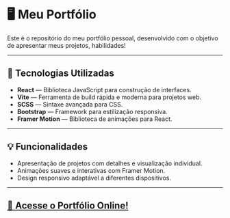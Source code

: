 # 🖥️ Meu Portfólio

Este é o repositório do meu portfólio pessoal, desenvolvido com o objetivo de apresentar meus projetos, habilidades!

---

## 🚀 Tecnologias Utilizadas

- **React** — Biblioteca JavaScript para construção de interfaces.
- **Vite** — Ferramenta de build rápida e moderna para projetos web.
- **SCSS** — Sintaxe avançada para CSS.
- **Bootstrap** — Framework para estilização responsiva.
- **Framer Motion** — Biblioteca de animações para React.

---

## 💡 Funcionalidades

- Apresentação de projetos com detalhes e visualização individual.
- Animações suaves e interativas com Framer Motion.
- Design responsivo adaptável a diferentes dispositivos.
  
---

## [🔗 Acesse o Portfólio Online!](https://gekyume-serna.netlify.app)
